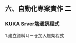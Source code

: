 ## 六、自動化專案實作 二
### KUKA Srver端通訊程式

1.建立資料ㄐㄧㄝ加入框架程式
<!--stackedit_data:
eyJoaXN0b3J5IjpbLTE5MTU3MjA5NTIsMTk3NjkzMTkyOCwtMj
AzMzc0Nzc0NywtMTk4MTQ5ODk5NV19
-->